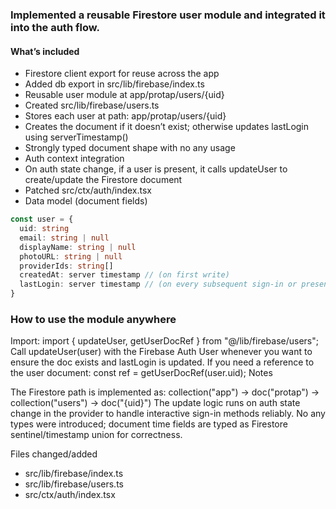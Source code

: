 ### Implemented a reusable Firestore user module and integrated it into the auth flow.

#### What’s included

- Firestore client export for reuse across the app
- Added db export in src/lib/firebase/index.ts
- Reusable user module at app/protap/users/{uid}
- Created src/lib/firebase/users.ts
- Stores each user at path: app/protap/users/{uid}
- Creates the document if it doesn’t exist; otherwise updates lastLogin using serverTimestamp()
- Strongly typed document shape with no any usage
- Auth context integration
- On auth state change, if a user is present, it calls updateUser to create/update the Firestore document
- Patched src/ctx/auth/index.tsx
- Data model (document fields)

```ts
const user = {
  uid: string
  email: string | null
  displayName: string | null
  photoURL: string | null
  providerIds: string[]
  createdAt: server timestamp // (on first write)
  lastLogin: server timestamp // (on every subsequent sign-in or presence via auth state)
}
```
### How to use the module anywhere

Import: import { updateUser, getUserDocRef } from "@/lib/firebase/users";
Call updateUser(user) with the Firebase Auth User whenever you want to ensure the doc exists and lastLogin is updated.
If you need a reference to the user document: const ref = getUserDocRef(user.uid);
Notes

The Firestore path is implemented as: collection("app") -> doc("protap") -> collection("users") -> doc("{uid}")
The update logic runs on auth state change in the provider to handle interactive sign-in methods reliably.
No any types were introduced; document time fields are typed as Firestore sentinel/timestamp union for correctness.

Files changed/added
- src/lib/firebase/index.ts
- src/lib/firebase/users.ts
- src/ctx/auth/index.tsx
